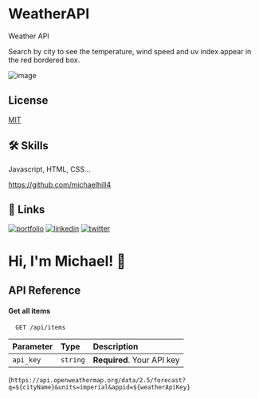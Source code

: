 # WeatherAPI

Weather API

Search by city to see the temperature, wind speed and uv index appear in the red bordered box.  

![image](https://user-images.githubusercontent.com/106322946/187095218-5a1539d9-0568-4a6e-b2f5-eaf8152daa2b.png)



## License

[MIT](https://choosealicense.com/licenses/mit/)


## 🛠 Skills
Javascript, HTML, CSS...

https://github.com/michaelhill4
## 🔗 Links
[![portfolio](https://img.shields.io/badge/my_portfolio-000?style=for-the-badge&logo=ko-fi&logoColor=white)](https://katherinempeterson.com/)
[![linkedin](https://img.shields.io/badge/linkedin-0A66C2?style=for-the-badge&logo=linkedin&logoColor=white)](https://www.linkedin.com/)
[![twitter](https://img.shields.io/badge/twitter-1DA1F2?style=for-the-badge&logo=twitter&logoColor=white)](https://twitter.com/)


# Hi, I'm Michael! 👋


## API Reference

#### Get all items

```http
  GET /api/items
```

| Parameter | Type     | Description                |
| :-------- | :------- | :------------------------- |
| `api_key` | `string` | **Required**. Your API key |
(`https://api.openweathermap.org/data/2.5/forecast?q=${cityName}&units=imperial&appid=${weatherApiKey}`
